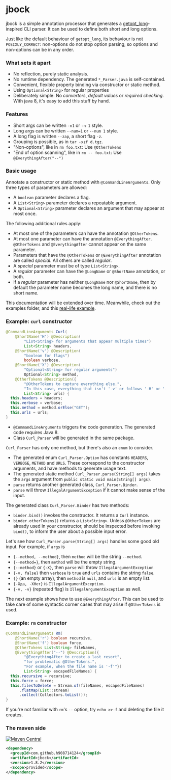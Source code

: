 # jbock

jbock is a simple annotation processor that generates a [getopt_long](https://www.gnu.org/software/libc/manual/html_node/Getopt.html)-inspired
CLI parser. It can be used to define both short and long options.

Just like the default behaviour of `getopt_long`, its behaviour is not `POSIXLY_CORRECT`:
non-options do not stop option parsing, so options and non-options can be in any order.

### What sets it apart

* No reflection, purely static analysis.
* No runtime dependency. The generated `*_Parser.java` is self-contained.
* Convenient, flexible property binding via constructor or static method.
* Using `Optional<String>` for regular properties
* Deliberately simple: No <em>converters</em>, <em>default values</em> or <em>required checking</em>.
  With java 8, it's easy to add this stuff by hand.

### Features

* Short args can be written `-n1` or `-n 1` style.
* Long args can be written `--num=1` or `--num 1` style.
* A long flag is written `--zap`, a short flag `-z`.
* Grouping is possible, as in `tar -xzf d.tgz`.
* "Non-options", like in `rm foo.txt`: Use `@OtherTokens`
* "End of option scanning", like in `rm -- foo.txt`: Use `@EverythingAfter("--")`

### Basic usage

Annotate a constructor or static method with `@CommandLineArguments`.
Only three types of parameters are allowed:

* A `boolean` parameter declares a flag.
* A `List<String>` parameter declares a repeatable argument.
* A `Optional<String>` parameter declares an argument that may appear at most once.

The following additional rules apply:

* At most one of the parameters can have the annotation `@OtherTokens`.
* At most one parameter can have the annotation `@EverythingAfter`. 
  `@OtherTokens` and `@EverythingAfter` cannot appear on the same parameter.
* Parameters that have the `@OtherTokens` or `@EverythingAfter` annotation are called *special*. 
  All others are called *regular*.
* A *special* parameter must be of type `List<String>`.
* A *regular* parameter can have the `@LongName` or `@ShortName` annotation, or both.
* If a *regular* parameter has neither `@LongName` nor `@ShortName`, 
  then by default the parameter name becomes the long name, and there is no short name.

This documentation will be extended over time. Meanwhile, check out the examples folder, and 
this [real-life example](https://github.com/h908714124/aws-glacier-multipart-upload/blob/master/src/main/java/ich/bins/ArchiveMPU.java).

### Example: `curl` constructor

````java
@CommandLineArguments Curl(
    @ShortName('H') @Description(
        "List<String> for arguments that appear multiple times")
        List<String> headers,
    @ShortName('v') @Description(
        "boolean for flags")
        boolean verbose,
    @ShortName('X') @Description(
        "Optional<String> for regular arguments")
        Optional<String> method,
    @OtherTokens @Description({
        "@OtherTokens to capture everything else.",
        "In this case, everything that isn't '-v' or follows '-H' or '-X'"})
        List<String> urls) {
  this.headers = headers;
  this.verbose = verbose;
  this.method = method.orElse("GET");
  this.urls = urls;
}
````

* `@CommandLineArguments` triggers the code generation. The generated code requires Java 8.
* Class `Curl_Parser` will be generated in the same package.

`Curl_Parser` has only one method, but there's also an `enum` to consider.

* The generated enum `Curl_Parser.Option` has constants `HEADERS`, `VERBOSE`, `METHOD` and `URLS`.
  These correspond to the constructor arguments, and have methods to generate usage text.
* The generated static method `Curl_Parser.parse(String[] args)` 
  takes the `args` argument from `public static void main(String[] args)`.
* `parse` returns another generated class, `Curl_Parser.Binder`.
* `parse` will throw `IllegalArgumentException` if it cannot make sense of the input.

The generated class `Curl_Parser.Binder` has two methods:

* `binder.bind()` invokes the constructor. It returns a `Curl` instance.
* `binder.otherTokens()` returns a `List<String>`. Unless `@OtherTokens` are already used in your constructor,
   should be inspected before invoking `bind()`, to inform the user about a possible input error.

Let's see how `Curl_Parser.parse(String[] args)` handles some good old input.
For example, if `args` is

* `{--method, --method}`, then `method` will be the string `--method`. 
* `{--method=}`, then `method` will be the empty string.
* `{--method}` or `{-X}`, then `parse` will throw `IllegalArgumentException`
* `{-v, false}` then `verbose` is `true` and `urls` contains the string `false`.
* `{}` (an empty array), then `method` is `null`, and `urls` is an empty list.
* `{-Xда, -XНет}` is `IllegalArgumentException`.
* `{-v, -v}` (repeated flag) is `IllegalArgumentException` as well.

The next example shows how to use `@EverythingAfter`.
This can be used to take care of some syntactic corner cases that may arise if `@OtherTokens` is used.

### Example: `rm` constructor

````java
@CommandLineArguments Rm(
    @ShortName('r') boolean recursive,
    @ShortName('f') boolean force,
    @OtherTokens List<String> fileNames,
    @EverythingAfter("--") @Description({
        "@EverythingAfter to create a last resort",
        "for problematic @OtherTokens.",
        "For example, when the file name is '-f'"})
        List<String> escapedFileNames) {
  this.recursive = recursive;
  this.force = force;
  this.filesToDelete = Stream.of(fileNames, escapedFileNames)
      .flatMap(List::stream)
      .collect(Collectors.toList());
}
````

If you're not familiar with `rm`'s `--` option, try `echo >>-f` and deleting the file it creates.

### The maven side

[![Maven Central](https://maven-badges.herokuapp.com/maven-central/com.github.h908714124/jbock/badge.svg)](https://maven-badges.herokuapp.com/maven-central/com.github.h908714124/jbock)

````xml
<dependency>
  <groupId>com.github.h908714124</groupId>
  <artifactId>jbock</artifactId>
  <version>1.8.2</version>
  <scope>provided</scope>
</dependency>
````
